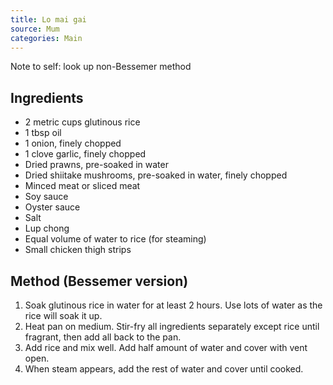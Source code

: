 ```yaml
---
title: Lo mai gai
source: Mum
categories: Main
---
```


Note to self: look up non-Bessemer method

## Ingredients
* 2 metric cups glutinous rice
* 1 tbsp oil
* 1 onion, finely chopped
* 1 clove garlic, finely chopped
* Dried prawns, pre-soaked in water
* Dried shiitake mushrooms, pre-soaked in water, finely chopped
* Minced meat or sliced meat
* Soy sauce
* Oyster sauce
* Salt
* Lup chong
* Equal volume of water to rice (for steaming)
* Small chicken thigh strips

## Method (Bessemer version)
1. Soak glutinous rice in water for at least 2 hours. Use lots of water as the rice will soak it up.
2. Heat pan on medium. Stir-fry all ingredients separately except rice until fragrant, then add all back to the pan.
3. Add rice and mix well. Add half amount of water and cover with vent open.
4. When steam appears, add the rest of water and cover until cooked.
